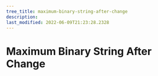 ```yaml
---
tree_title: maximum-binary-string-after-change
description: 
last_modified: 2022-06-09T21:23:28.2328
---
```


# Maximum Binary String After Change
